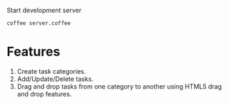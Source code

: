 Start development server

```bash
coffee server.coffee
```

# Features
1. Create task categories.
2. Add/Update/Delete tasks.
3. Drag and drop tasks from one category to another using HTML5 drag and drop features.

